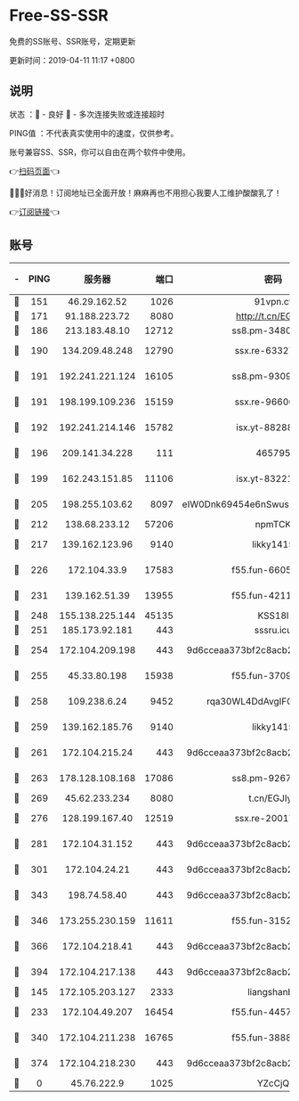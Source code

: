 # Free-SS-SSR

免费的SS账号、SSR账号，定期更新

更新时间：2019-04-11 11:17 +0800

## 说明

状态     ：🙂 - 良好 🙁 - 多次连接失败或连接超时

PING值   ：不代表真实使用中的速度，仅供参考。

账号兼容SS、SSR，你可以自由在两个软件中使用。

👉[扫码页面](https://liesauer.github.io/Free-SS-SSR/)👈

🎉🎉🎉好消息！订阅地址已全面开放！麻麻再也不用担心我要人工维护酸酸乳了！

👉[订阅链接](https://www.liesauer.net/yogurt/subscribe?ACCESS_TOKEN=DAYxR3mMaZAsaqUb)👈

## 账号

|-|PING|服务器|端口|密码|加密方式|区域|
|:----:|:----:|:-----:|-----:|:----:|:----:|:----:|
|🙂|151|46.29.162.52|1026|91vpn.cf|rc4-md5|RU|
|🙂|171|91.188.223.72|8080|http://t.cn/EGJIyrl|rc4-md5|RU|
|🙂|186|213.183.48.10|12712|ss8.pm-34809134|rc4-md5|RU|
|🙂|190|134.209.48.248|12790|ssx.re-63327109|aes-256-cfb|US|
|🙂|191|192.241.221.124|16105|ss8.pm-93095880|aes-256-cfb|US|
|🙂|191|198.199.109.236|15159|ssx.re-96600501|aes-256-cfb|US|
|🙂|192|192.241.214.146|15782|isx.yt-88288711|aes-256-cfb|US|
|🙂|196|209.141.34.228|111|465795|aes-256-cfb|US|
|🙂|199|162.243.151.85|11106|isx.yt-83221950|aes-256-cfb|US|
|🙂|205|198.255.103.62|8097|eIW0Dnk69454e6nSwuspv9DmS201tQ0D|aes-256-cfb|US|
|🙂|212|138.68.233.12|57206|npmTCK|rc4-md5|US|
|🙂|217|139.162.123.96|9140|likky1415|aes-256-cfb|JP|
|🙂|226|172.104.33.9|17583|f55.fun-66050377|aes-256-cfb|SG|
|🙂|231|139.162.51.39|13955|f55.fun-42110980|aes-256-cfb|SG|
|🙂|248|155.138.225.144|45135|KSS18l|rc4-md5|US|
|🙂|251|185.173.92.181|443|sssru.icu|rc4-md5|RU|
|🙂|254|172.104.209.198|443|9d6cceaa373bf2c8acb22e60b6a58be6|aes-256-cfb|US|
|🙂|255|45.33.80.198|15938|f55.fun-37093632|aes-256-cfb|US|
|🙂|258|109.238.6.24|9452|rqa30WL4DdAvgIFG6Fs3znzTa|aes-256-cfb|FR|
|🙂|259|139.162.185.76|9140|likky1415|aes-256-cfb|DE|
|🙂|261|172.104.215.24|443|9d6cceaa373bf2c8acb22e60b6a58be6|aes-256-cfb|US|
|🙂|263|178.128.108.168|17086|ss8.pm-92671065|aes-256-cfb|SG|
|🙂|269|45.62.233.234|8080|t.cn/EGJIyrl|rc4-md5|CA|
|🙂|276|128.199.167.40|12519|ssx.re-20017182|aes-256-cfb|SG|
|🙂|281|172.104.31.152|443|9d6cceaa373bf2c8acb22e60b6a58be6|aes-256-cfb|US|
|🙂|301|172.104.24.21|443|9d6cceaa373bf2c8acb22e60b6a58be6|aes-256-cfb|US|
|🙂|343|198.74.58.40|443|9d6cceaa373bf2c8acb22e60b6a58be6|aes-256-cfb|US|
|🙂|346|173.255.230.159|11611|f55.fun-31525940|aes-256-cfb|US|
|🙂|366|172.104.218.41|443|9d6cceaa373bf2c8acb22e60b6a58be6|aes-256-cfb|US|
|🙂|394|172.104.217.138|443|9d6cceaa373bf2c8acb22e60b6a58be6|aes-256-cfb|US|
|🙂|145|172.105.203.127|2333|liangshanbo|chacha20|JP|
|🙂|233|172.104.49.207|16454|f55.fun-44571125|aes-256-cfb|SG|
|🙂|340|172.104.211.238|16765|f55.fun-38882804|aes-256-cfb|US|
|🙂|374|172.104.218.230|443|9d6cceaa373bf2c8acb22e60b6a58be6|aes-256-cfb|US|
|🙁|0|45.76.222.9|1025|YZcCjQ|rc4-md5|JP|
